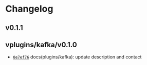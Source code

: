 # Changelog

## v0.1.1


## vplugins/kafka/v0.1.0

* [`0e7ef76`](https://github.com/falcosecurity/plugins/commit/0e7ef76) docs(plugins/kafka): update description and contact


